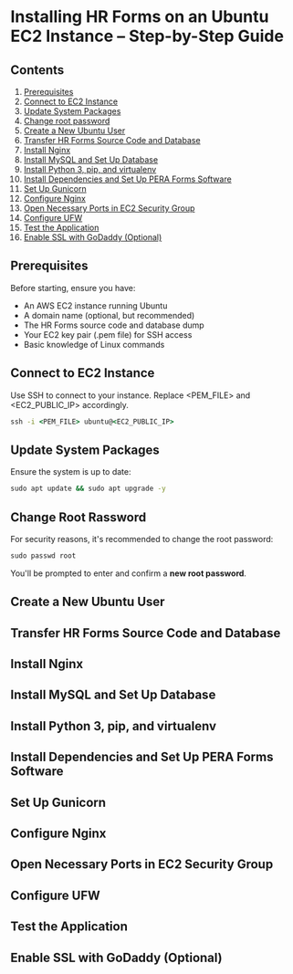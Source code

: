 # Installing HR Forms on an Ubuntu EC2 Instance – Step-by-Step Guide

## Contents
1. [Prerequisites](#prerequisites)
2. [Connect to EC2 Instance](#connect-to-ec2-instance) 
3. [Update System Packages](#update-system-packages) 
4. [Change root password](#change-root-password)
5. [Create a New Ubuntu User](#create-a-new-ubuntu-user) 
6. [Transfer HR Forms Source Code and Database](#transfer-hr-forms-source-code-and-database) 
7. [Install Nginx](#install-nginx)  
8. [Install MySQL and Set Up Database](#install-mysql-and-set-up-database)  
9. [Install Python 3, pip, and virtualenv](#install-python-3-pip-and-virtualenv) 
10. [Install Dependencies and Set Up PERA Forms Software](#install-dependencies-and-set-up-pera-forms-software) 
11. [Set Up Gunicorn](#set-up-gunicorn)  
12. [Configure Nginx](#configure-nginx) 
13. [Open Necessary Ports in EC2 Security Group](#open-necessary-ports-in-ec2-security-group) 
14. [Configure UFW](#configure-ufw) 
15. [Test the Application](#test-the-application) 
16. [Enable SSL with GoDaddy (Optional)](#enable-ssl-with-goDaddy-optional) 

## Prerequisites
Before starting, ensure you have:
  * An AWS EC2 instance running Ubuntu
  * A domain name (optional, but recommended)
  * The HR Forms source code and database dump
  * Your EC2 key pair (.pem file) for SSH access
  * Basic knowledge of Linux commands

## Connect to EC2 Instance
Use SSH to connect to your instance. Replace <PEM_FILE> and <EC2_PUBLIC_IP> accordingly.
```cmd
ssh -i <PEM_FILE> ubuntu@<EC2_PUBLIC_IP>
```

## Update System Packages
Ensure the system is up to date:
```cmd
sudo apt update && sudo apt upgrade -y
```

## Change Root Rassword
For security reasons, it's recommended to change the root password:
```cmd
sudo passwd root
```
You'll be prompted to enter and confirm a **new root password**.

## Create a New Ubuntu User

## Transfer HR Forms Source Code and Database

## Install Nginx

## Install MySQL and Set Up Database

## Install Python 3, pip, and virtualenv

## Install Dependencies and Set Up PERA Forms Software

## Set Up Gunicorn

## Configure Nginx

## Open Necessary Ports in EC2 Security Group

## Configure UFW

## Test the Application

## Enable SSL with GoDaddy (Optional)

